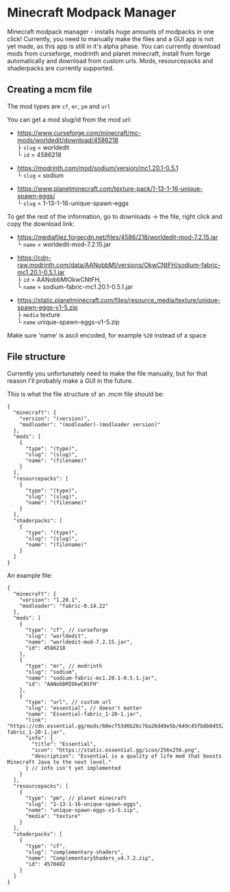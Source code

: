 # Minecraft Modpack Manager

Minecraft modpack manager - installs huge amounts of modpacks in one click! Currently, you need to manually make the files and a GUI app is not yet made, as this app is still in it's alpha phase. You can currently download mods from curseforge, modrinth and planet minecraft, install from forge automatically and download from custom urls. Mods, resourcepacks and shaderpacks are currently supported.

## Creating a mcm file

The mod types are `cf`, `mr`, `pm` and `url`

You can get a mod slug/id from the mod url:

- https://www.curseforge.com/minecraft/mc-mods/worldedit/download/4586218  
  ├ `slug` = worldedit  
  └ `id` = 4586218

- https://modrinth.com/mod/sodium/version/mc1.20.1-0.5.1  
  └ `slug` = sodium
- https://www.planetminecraft.com/texture-pack/1-13-1-16-unique-spawn-eggs/  
  └ `slug` = 1-13-1-16-unique-spawn-eggs

To get the rest of the information, go to downloads → the file, right click and copy the download link:

- https://mediafilez.forgecdn.net/files/4586/218/worldedit-mod-7.2.15.jar  
  └ `name` = worldedit-mod-7.2.15.jar
- https://cdn-raw.modrinth.com/data/AANobbMI/versions/OkwCNtFH/sodium-fabric-mc1.20.1-0.5.1.jar  
  ├ `id` = AANobbMIOkwCNtFH,  
  └ `name` = sodium-fabric-mc1.20.1-0.5.1.jar

- https://static.planetminecraft.com/files/resource_media/texture/unique-spawn-eggs-v1-5.zip  
  ├ `media` texture  
  └ `name` unique-spawn-eggs-v1-5.zip

Make sure 'name' is ascii encoded, for example `%20` instead of a space

## File structure

Currently you unfortunately need to make the file manually, but for that reason I'll probably make a GUI in the future.

This is what the file structure of an .mcm file should be:

```jsonc
{
  "minecraft": {
    "version": "(version)",
    "modloader": "(modloader)-(modloader version)"
  },
  "mods": [
    {
      "type": "(type)",
      "slug": "(slug)",
      "name": "(filename)"
    }
  ],
  "resourcepacks": [
    {
      "type": "(type)",
      "slug": "(slug)",
      "name": "(filename)"
    }
  ],
  "shaderpacks": [
    {
      "type": "(type)",
      "slug": "(slug)",
      "name": "(filename)"
    }
  ]
}
```

An example file:

```jsonc
{
  "minecraft": {
    "version": "1.20.1",
    "modloader": "fabric-0.14.22"
  },
  "mods": [
    {
      "type": "cf", // curseforge
      "slug": "worldedit",
      "name": "worldedit-mod-7.2.15.jar",
      "id": 4586218
    },
    {
      "type": "mr", // modrinth
      "slug": "sodium",
      "name": "sodium-fabric-mc1.20.1-0.5.1.jar",
      "id": "AANobbMIOkwCNtFH"
    },
    {
      "type": "url", // custom url
      "slug": "essential", // doesn't matter
      "name": "Essential-fabric_1-20-1.jar",
      "link": "https://cdn.essential.gg/mods/60ecf53d6b26c76a26d49e5b/649c45fb8b045520b2c1c8b2/Essential-fabric_1-20-1.jar",
      "info": {
        "title": "Essential",
        "icon": "https://static.essential.gg/icon/256x256.png",
        "description": "Essential is a quality of life mod that boosts Minecraft Java to the next level."
      } // info isn't yet implemented
    }
  ],
  "resourcepacks": [
    {
      "type": "pm", // planet minecraft
      "slug": "1-13-1-16-unique-spawn-eggs",
      "name": "unique-spawn-eggs-v1-5.zip",
      "media": "texture"
    }
  ],
  "shaderpacks": [
    {
      "type": "cf",
      "slug": "complementary-shaders",
      "name": "ComplementaryShaders_v4.7.2.zip",
      "id": 4570482
    }
  ]
}
```
